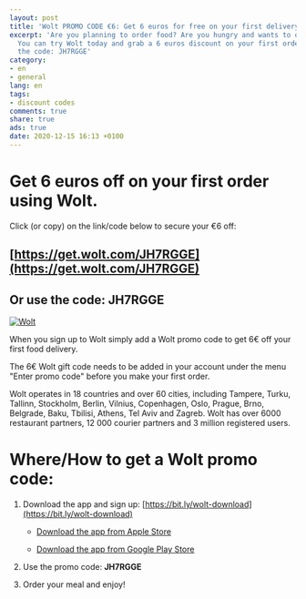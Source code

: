 ```yaml
---
layout: post
title: 'Wolt PROMO CODE €6: Get 6 euros for free on your first delivery using Wolt'
excerpt: 'Are you planning to order food? Are you hungry and wants to order something?
  You can try Wolt today and grab a 6 euros discount on your first order! Just use
  the code: JH7RGGE'
category:
- en
- general
lang: en
tags:
- discount codes
comments: true
share: true
ads: true
date: 2020-12-15 16:13 +0100
---
```

# Get 6 euros off on your first order using Wolt.

Click (or copy) on the link/code below to secure your €6 off:

## [https://get.wolt.com/JH7RGGE](https://get.wolt.com/JH7RGGE)

## Or use the code: JH7RGGE

[![Wolt](/blog/images/2020/wolt-code.png)](https://get.wolt.com/JH7RGGE)

When you sign up to Wolt simply add a Wolt promo code to get 6€ off your first food delivery.

The 6€ Wolt gift code needs to be added in your account under the menu "Enter promo code" before you make your first order.

Wolt operates in 18 countries and over 60 cities, including Tampere, Turku, Tallinn, Stockholm, Berlin, Vilnius, Copenhagen, Oslo, Prague, Brno, Belgrade, Baku, Tbilisi, Athens, Tel Aviv and Zagreb. Wolt has over 6000 restaurant partners, 12 000 courier partners and 3 million registered users.

# Where/How to get a Wolt promo code:

1. Download the app and sign up: [https://bit.ly/wolt-download](https://bit.ly/wolt-download)

    * [Download the app from Apple Store](https://itunes.apple.com/fi/app/wolt/id943905271?mt=8)

    * [Download the app from Google Play Store](https://play.google.com/store/apps/details?id=com.wolt.android)

2. Use the promo code: **JH7RGGE**

3. Order your meal and enjoy!

